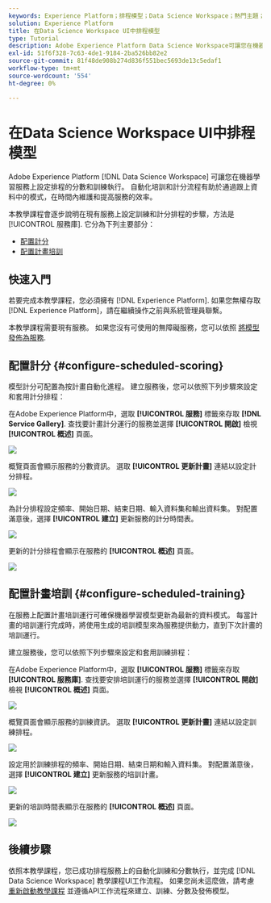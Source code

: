 ```yaml
---
keywords: Experience Platform；排程模型；Data Science Workspace；熱門主題；排程分數；排程訓練
solution: Experience Platform
title: 在Data Science Workspace UI中排程模型
type: Tutorial
description: Adobe Experience Platform Data Science Workspace可讓您在機器學習服務上設定排程的分數和訓練執行。 自動化培訓和計分流程有助於通過跟上資料中的模式，在一段時間內維護和提高服務的效率。
exl-id: 51f6f328-7c63-4de1-9184-2ba526bb82e2
source-git-commit: 81f48de908b274d836f551bec5693de13c5edaf1
workflow-type: tm+mt
source-wordcount: '554'
ht-degree: 0%

---
```


# 在Data Science Workspace UI中排程模型

Adobe Experience Platform [!DNL Data Science Workspace] 可讓您在機器學習服務上設定排程的分數和訓練執行。 自動化培訓和計分流程有助於通過跟上資料中的模式，在時間內維護和提高服務的效率。

本教學課程會逐步說明在現有服務上設定訓練和計分排程的步驟，方法是 [!UICONTROL 服務庫]. 它分為下列主要部分：

- [配置計分](#configure-scheduled-scoring)
- [配置計畫培訓](#configure-scheduled-training)

## 快速入門

若要完成本教學課程，您必須擁有 [!DNL Experience Platform]. 如果您無權存取 [!DNL Experience Platform]，請在繼續操作之前與系統管理員聯繫。

本教學課程需要現有服務。 如果您沒有可使用的無障礙服務，您可以依照 [將模型發佈為服務](./publish-model-service-ui.md).

## 配置計分 {#configure-scheduled-scoring}

模型計分可配置為按計畫自動化進程。 建立服務後，您可以依照下列步驟來設定和套用計分排程：

在Adobe Experience Platform中，選取 **[!UICONTROL 服務]** 標籤來存取 **[!DNL Service Gallery]**. 查找要計畫計分運行的服務並選擇 **[!UICONTROL 開啟]** 檢視 **[!UICONTROL 概述]** 頁面。

![](../images/models-recipes/schedule/select_service.png)

概覽頁面會顯示服務的分數資訊。 選取 **[!UICONTROL 更新計畫]** 連結以設定計分排程。

![](../images/models-recipes/schedule/update_scoring.png)

為計分排程設定頻率、開始日期、結束日期、輸入資料集和輸出資料集。 對配置滿意後，選擇 **[!UICONTROL 建立]** 更新服務的計分時間表。

![](../images/models-recipes/schedule/set_scoring_schedule.png)

更新的計分排程會顯示在服務的 **[!UICONTROL 概述]** 頁面。

![](../images/models-recipes/schedule/scoring_set.png)

## 配置計畫培訓 {#configure-scheduled-training}

在服務上配置計畫培訓運行可確保機器學習模型更新為最新的資料模式。 每當計畫的培訓運行完成時，將使用生成的培訓模型來為服務提供動力，直到下次計畫的培訓運行。

建立服務後，您可以依照下列步驟來設定和套用訓練排程：

在Adobe Experience Platform中，選取 **[!UICONTROL 服務]** 標籤來存取 **[!UICONTROL 服務庫]**. 查找要安排培訓運行的服務並選擇 **[!UICONTROL 開啟]** 檢視 **[!UICONTROL 概述]** 頁面。

![](../images/models-recipes/schedule/select_service.png)

概覽頁面會顯示服務的訓練資訊。 選取 **[!UICONTROL 更新計畫]** 連結以設定訓練排程。

![](../images/models-recipes/schedule/update_training.png)

設定用於訓練排程的頻率、開始日期、結束日期和輸入資料集。 對配置滿意後，選擇 **[!UICONTROL 建立]** 更新服務的培訓計畫。

![](../images/models-recipes/schedule/set_training_schedule.png)

更新的培訓時間表顯示在服務的 **[!UICONTROL 概述]** 頁面。

![](../images/models-recipes/schedule/training_set.png)

## 後續步驟

依照本教學課程，您已成功排程服務上的自動化訓練和分數執行，並完成 [!DNL Data Science Workspace] 教學課程UI工作流程。 如果您尚未這麼做，請考慮 [重新啟動教學課程](./create-retails-sales-dataset.md) 並遵循API工作流程來建立、訓練、分數及發佈模型。

